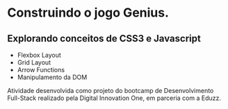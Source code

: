 # Construindo o jogo Genius.
## Explorando conceitos de CSS3 e Javascript

- Flexbox Layout
- Grid Layout
- Arrow Functions
- Manipulamento da DOM


Atividade desenvolvida como projeto do bootcamp de Desenvolvimento Full-Stack realizado pela Digital Innovation One, em parceria com a Eduzz.